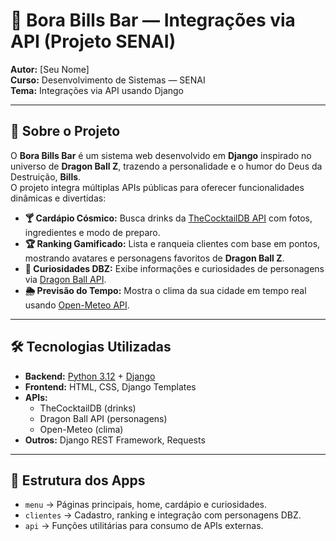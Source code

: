 # 🍹 Bora Bills Bar — Integrações via API (Projeto SENAI)

**Autor:** [Seu Nome]  
**Curso:** Desenvolvimento de Sistemas — SENAI  
**Tema:** Integrações via API usando Django

---

## 📌 Sobre o Projeto
O **Bora Bills Bar** é um sistema web desenvolvido em **Django** inspirado no universo de **Dragon Ball Z**, trazendo a personalidade e o humor do Deus da Destruição, **Bills**.  
O projeto integra múltiplas APIs públicas para oferecer funcionalidades dinâmicas e divertidas:

- **🍸 Cardápio Cósmico:** Busca drinks da [TheCocktailDB API](https://www.thecocktaildb.com/) com fotos, ingredientes e modo de preparo.
- **🏆 Ranking Gamificado:** Lista e ranqueia clientes com base em pontos, mostrando avatares e personagens favoritos de **Dragon Ball Z**.
- **🐉 Curiosidades DBZ:** Exibe informações e curiosidades de personagens via [Dragon Ball API](https://dragonball-api.com/).
- **🌦 Previsão do Tempo:** Mostra o clima da sua cidade em tempo real usando [Open-Meteo API](https://open-meteo.com/).

---

## 🛠 Tecnologias Utilizadas
- **Backend:** [Python 3.12](https://www.python.org/) + [Django](https://www.djangoproject.com/)
- **Frontend:** HTML, CSS, Django Templates
- **APIs:**
  - TheCocktailDB (drinks)
  - Dragon Ball API (personagens)
  - Open-Meteo (clima)
- **Outros:** Django REST Framework, Requests

---

## 📂 Estrutura dos Apps
- `menu` → Páginas principais, home, cardápio e curiosidades.
- `clientes` → Cadastro, ranking e integração com personagens DBZ.
- `api` → Funções utilitárias para consumo de APIs externas.


